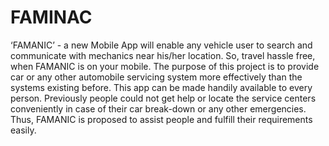# FAMINAC

‘FAMANIC’ - a new Mobile App will enable any vehicle user to search and communicate with 
mechanics near his/her location. So, travel hassle free, when FAMANIC is on your mobile. The 
purpose of this project is to provide car or any other automobile servicing system more 
effectively than the systems existing before. This app can be made handily available to every 
person. Previously people could not get help or locate the service centers conveniently in case of 
their car break-down or any other emergencies. Thus, FAMANIC is proposed to assist people and 
fulfill their requirements easily.
